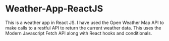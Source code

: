 # Weather-App-ReactJS
This is a weather app in React JS. I have used the Open Weather Map API to make calls to a restful API to return the current weather data. This uses the Modern Javascript Fetch API along with React hooks and conditionals.
